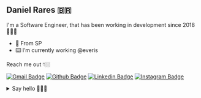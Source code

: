 ## Daniel Rares 🇧🇷

I'm a Software Engineer, that has been working in development since 2018👨🏻‍💻

- 📍 From SP 
- ⌨️ I’m currently working @everis

Reach me out 👇🏼

[![Gmail Badge](https://img.shields.io/badge/-Gmail-c14438?style=flat-square&logo=Gmail&logoColor=white&link=mailto:daniel@fatecpg.com.br)](mailto:daniel@fatecpg.com.br)
[![Github Badge](https://img.shields.io/badge/-Github-000?style=flat-square&logo=Github&logoColor=white&link=https://github.com/danielrares1)](https://github.com/danielrares1)
[![Linkedin Badge](https://img.shields.io/badge/-LinkedIn-blue?style=flat-square&logo=Linkedin&logoColor=white&link=https://www.linkedin.com/in/danielrares/)](https://www.linkedin.com/in/danielrares/) 
[![Instagram Badge](https://img.shields.io/badge/-Instagram-violet?style=flat-square&logo=Instagram&logoColor=white&link=https://www.instagram.com/danielrares1/)](https://www.instagram.com/danielrares1/)

<details>
  <summary>Say hello 🙋🏻‍♂️</summary>
    <img src="https://visitor-badge.glitch.me/badge?page_id=github/danielrares1)](https://github.com/danielrares1">
</details>

<!--
**danielrares1/danielrares1** is a ✨ _special_ ✨ repository because its `README.md` (this file) appears on your GitHub profile.

Here are some ideas to get you started:

- 🔭 I’m currently working on ...
- 🌱 I’m currently learning ...
- 👯 I’m looking to collaborate on ...
- 🤔 I’m looking for help with ...
- 💬 Ask me about ...
- 📫 How to reach me: ...
- 😄 Pronouns: ...
- ⚡ Fun fact: ...
-->
